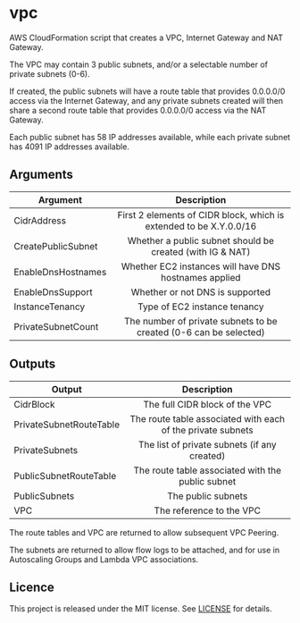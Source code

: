 # vpc

AWS CloudFormation script that creates a VPC, Internet Gateway and NAT Gateway.

The VPC may contain 3 public subnets, and/or a selectable number of private subnets (0-6).

If created, the public subnets will have a route table that provides 0.0.0.0/0 access via the Internet 
Gateway, and any private subnets created will then share a second route table that provides 0.0.0.0/0 
access via the NAT Gateway.

Each public subnet has 58 IP addresses available, while each private subnet has 4091 IP addresses available.

## Arguments

| Argument           | Description                                                        |
| ------------------ |:------------------------------------------------------------------:|
| CidrAddress        | First 2 elements of CIDR block, which is extended to be X.Y.0.0/16 |
| CreatePublicSubnet | Whether a public subnet should be created (with IG & NAT)          |
| EnableDnsHostnames | Whether EC2 instances will have DNS hostnames applied              |
| EnableDnsSupport   | Whether or not DNS is supported                                    |
| InstanceTenancy    | Type of EC2 instance tenancy                                       |
| PrivateSubnetCount | The number of private subnets to be created (0-6 can be selected)  |


## Outputs

| Output                  | Description                                                 |
| ----------------------- |:-----------------------------------------------------------:|
| CidrBlock               | The full CIDR block of the VPC                              |
| PrivateSubnetRouteTable | The route table associated with each of the private subnets |
| PrivateSubnets          | The list of private subnets (if any created)                |
| PublicSubnetRouteTable  | The route table associated with the public subnet           |
| PublicSubnets           | The public subnets                                          |
| VPC                     | The reference to the VPC                                    |

The route tables and VPC are returned to allow subsequent VPC Peering.

The subnets are returned to allow flow logs to be attached, and for use in Autoscaling Groups and Lambda VPC associations.

## Licence

This project is released under the MIT license. See [LICENSE](LICENSE) for details.
